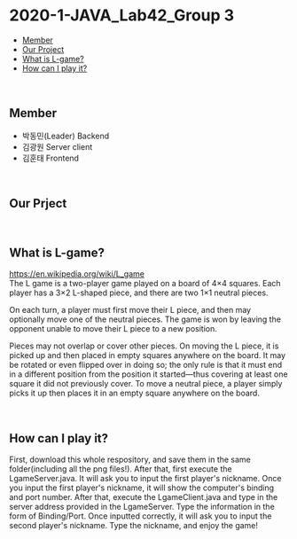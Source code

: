 # 2020-1-JAVA_Lab42_Group 3
- [Member](#about_team)
- [Our Project](#our_project)
- [What is L-game?](#L-game)
- [How can I play it?](#Install)
<br>


## <div id="about_team">
  
## Member
- 박동민(Leader) Backend <br>
- 김광원  Server client<br>
- 김훈태  Frontend<br>

<br>
<div id="our_project">

## Our Prject

<br>
<div id="L-game">

## What is L-game?

https://en.wikipedia.org/wiki/L_game
<br>
The L game is a two-player game played on a board of 4×4 squares. Each player has a 3×2 L-shaped piece, and there are two 1×1 neutral pieces. 

On each turn, a player must first move their L piece, and then may optionally move one of the neutral pieces. The game is won by leaving the opponent unable to move their L piece to a new position.

Pieces may not overlap or cover other pieces. On moving the L piece, it is picked up and then placed in empty squares anywhere on the board. It may be rotated or even flipped over in doing so; the only rule is that it must end in a different position from the position it started—thus covering at least one square it did not previously cover. To move a neutral piece, a player simply picks it up then places it in an empty square anywhere on the board.

<br>
<div id="Install">

## How can I play it?

First, download this whole respository, and save them in the same folder(including all the png files!). After that, first execute the LgameServer.java. It will ask you to input the first player's nickname. Once you input the first player's nickname, it will show the computer's binding and port number. After that, execute the LgameClient.java and type in the server address provided in the LgameServer. Type the information in the form of Binding/Port. Once inputted correctly, it will ask you to input the second player's nickname. Type the nickname, and enjoy the game!

